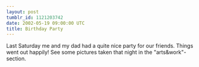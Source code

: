 ```yaml
---
layout: post
tumblr_id: 1121203742
date: 2002-05-19 09:00:00 UTC
title: Birthday Party
---
```


Last Saturday me and my dad had a quite nice party for our friends. Things went out happily! See some pictures taken that night in the "arts&work"-section.
